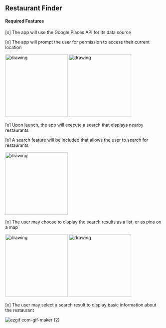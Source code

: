 ## Restaurant Finder

#### Required Features

[x] The app will use the Google Places API for its data source

[x] The app will prompt the user for permission to access their current location

<img src="https://user-images.githubusercontent.com/7422884/136730426-2a04c689-0c85-4dcd-b149-62253f6e4a63.png" alt="drawing" width="200"/>            <img src="https://user-images.githubusercontent.com/7422884/136730613-fcd1ed26-98b6-4d9f-bb02-077961e682f6.png" alt="drawing" width="200"/>

[x] Upon launch, the app will execute a search that displays nearby restaurants

[x] A search feature will be included that allows the user to search for restaurants

<img src="https://user-images.githubusercontent.com/7422884/136730930-4061d47f-ac5f-4dd3-bbdb-1a7279871b6d.png" alt="drawing" width="200"/>

[x] The user may choose to display the search results as a list, or as pins on a map

<img src="https://user-images.githubusercontent.com/7422884/136730930-4061d47f-ac5f-4dd3-bbdb-1a7279871b6d.png" alt="drawing" width="200"/>            <img src="https://user-images.githubusercontent.com/7422884/136731120-b5f9b525-390c-42cb-b995-1404e4f88fc7.png" alt="drawing" width="200"/>

[x] The user may select a search result to display basic information about the restaurant 


![ezgif com-gif-maker (2)](https://user-images.githubusercontent.com/7422884/136731345-58afaeea-c7fb-4cfa-a92a-bd4846f78b91.gif)


